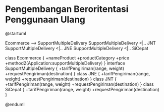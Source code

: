 # Pengembangan Beroritentasi Penggunaan Ulang
<plantuml>
@startuml

Ecommerce --> SupportMultipleDelivery
SupportMultipleDelivery <|.. JNT
SupportMultipleDelivery <|.. JNE
SupportMultipleDelivery <|.. SiCepat
                             
class Ecommerce {
 +nameProduct
 +productCategory
 +price
 +method2(Application:supportMultipleDelivery)
}
interface SupportMultipleDelivery {
 +tarifPengiriman(range, weight)
 +requestPengiriman(destination)
}
class JNE {
 +tarifPengiriman(range, weight)
 +requestPengiriman(destination)
}
class JNT {
 +tarifPengiriman(range, weight)
 +requestPengiriman(destination)
}
class SiCepat {
 +tarifPengiriman(range, weight)
 +requestPengiriman(destination)
}

@enduml
</plantuml>
